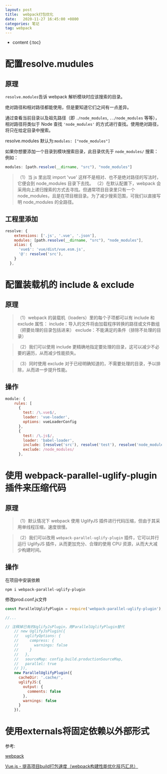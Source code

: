 ```yaml
---
layout: post
title:  webpack打包优化
date:   2020-11-27 16:45:00 +0800
categories: 笔记
tag: webpack
---
```


* content
{:toc}



# 配置resolve.mudules

## 原理
`resolve.modules`告诉 webpack 解析模块时应该搜索的目录。

绝对路径和相对路径都能使用，但是要知道它们之间有一点差异。

通过查看当前目录以及祖先路径（即 `./node_modules`, `../node_modules` 等等），相对路径将类似于 Node 查找 `'node_modules'` 的方式进行查找。使用绝对路径，将只在给定目录中搜索。

resolve.modules 默认为:`modules: ["node_modules"]`

如果你想要添加一个目录到模块搜索目录，此目录优先于 `node_modules/` 搜索：
例如：

```js
modules: [path.resolve(__dirname, "src"), "node_modules"]
```

>（1）当 js 里出现 import 'vue' 这样不是相对、也不是绝对路径的写法时，它便会到 node_modules 目录下去找。
>（2）在默认配置下，webpack 会采用向上递归搜索的方式去寻找。但通常项目目录里只有一个 node_modules，且是在项目根目录。为了减少搜索范围，可我们以直接写明 node_modules 的全路径。

## 工程里添加

```js
resolve: {
    extensions: ['.js', '.vue', '.json'],
    modules: [path.resolve(__dirname, "src"), "node_modules"],
    alias: {
      'vue$': 'vue/dist/vue.esm.js',
      '@': resolve('src'),
    }
  },
```

# 配置装载机的 include & exclude

## 原理
>（1）webpack 的装载机（loaders）里的每个子项都可以有 include 和 exclude 属性：
include：导入的文件将由加载程序转换的路径或文件数组（把要处理的目录包括进来）
exclude：不能满足的条件（排除不处理的目录）

>（2）我们可以使用 include 更精确地指定要处理的目录，这可以减少不必要的遍历，从而减少性能损失。

>（3）同时使用 exclude 对于已经明确知道的，不需要处理的目录，予以排除，从而进一步提升性能。

## 操作
```js
module: {
    rules: [
      {
        test: /\.vue$/,
        loader: 'vue-loader',
        options: vueLoaderConfig
      },
      {
        test: /\.js$/,
        loader: 'babel-loader',
        include: [resolve('src'), resolve('test'), resolve('node_modules/webpack-dev-server/client')],
        exclude: /node_modules/
      },
```

# 使用 webpack-parallel-uglify-plugin 插件来压缩代码

## 原理
>（1）默认情况下 webpack 使用 UglifyJS 插件进行代码压缩，但由于其采用单线程压缩，速度很慢。

>（2）我们可以改用 `webpack-parallel-uglify-plugin` 插件，它可以并行运行 UglifyJS 插件，从而更加充分、合理的使用 CPU 资源，从而大大减少构建时间。

## 操作
在项目中安装依赖
```nodejs
npm i webpack-parallel-uglify-plugin
```
修改prod.conf.js文件
```js
const ParallelUglifyPlugin = require('webpack-parallel-uglify-plugin');

//...

// 注释掉已有的UglifyJsPlugin，用ParallelUglifyPlugin替代
    // new UglifyJsPlugin({
    //   uglifyOptions: {
    //     compress: {
    //       warnings: false
    //     }
    //   },
    //   sourceMap: config.build.productionSourceMap,
    //   parallel: true
    // }),
    new ParallelUglifyPlugin({
      cacheDir: '.cache/',
      uglifyJS:{
        output: {
          comments: false
        },
        warnings: false
      }
    }),
```

# 使用externals将固定依赖以外部形式




参考:

[webpack](https://www.webpackjs.com/configuration/resolve/#resolve-modules)

[Vue.js - 提高项目build打包速度（webpack构建性能优化技巧汇总）](https://www.hangge.com/blog/cache/detail_2105.html)